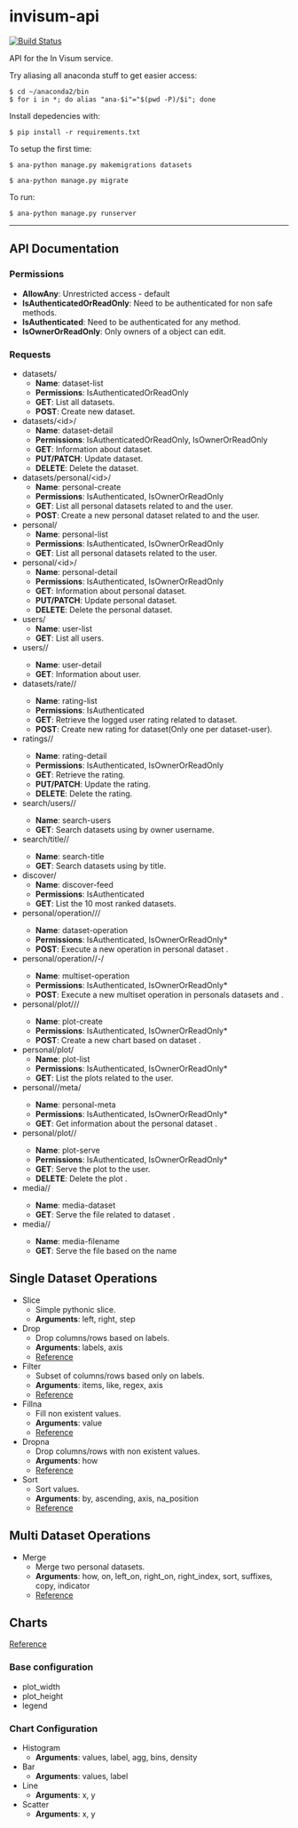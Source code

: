 # invisum-api

[![Build Status](https://travis-ci.com/LionsWrath/invisum-api.svg?token=wigrzBbkCwvBZ4hq2ys8&branch=master)](https://travis-ci.com/LionsWrath/invisum-api)

API for the In Visum service.

Try aliasing all anaconda stuff to get easier access:
	
	$ cd ~/anaconda2/bin
	$ for i in *; do alias "ana-$i"="$(pwd -P)/$i"; done

Install depedencies with:
	
	$ pip install -r requirements.txt

To setup the first time:
	
	$ ana-python manage.py makemigrations datasets
	
	$ ana-python manage.py migrate

To run:	
	
	$ ana-python manage.py runserver

***

## API Documentation

### Permissions

- **AllowAny**: Unrestricted access - default
- **IsAuthenticatedOrReadOnly**: Need to be authenticated for non safe methods.
- **IsAuthenticated**: Need to be authenticated for any method.
- **IsOwnerOrReadOnly**: Only owners of a object can edit.

### Requests

- datasets/
    + **Name**: dataset-list
    + **Permissions**: IsAuthenticatedOrReadOnly
    + **GET**: List all datasets.
    + **POST**: Create new dataset.
- datasets/\<id>/
    + **Name**: dataset-detail
    + **Permissions**: IsAuthenticatedOrReadOnly, IsOwnerOrReadOnly
    + **GET**: Information about <id> dataset.
    + **PUT/PATCH**: Update <id> dataset.
    + **DELETE**: Delete the <id> dataset.
- datasets/personal/\<id>/
    + **Name**: personal-create
    + **Permissions**: IsAuthenticated, IsOwnerOrReadOnly 
    + **GET**: List all personal datasets related to <id> and the user.
    + **POST**: Create a new personal dataset related to <id> and the user.
- personal/
    + **Name**: personal-list
    + **Permissions**: IsAuthenticated, IsOwnerOrReadOnly 
    + **GET**: List all personal datasets related to the user.
- personal/\<id>/
    + **Name**: personal-detail
    + **Permissions**: IsAuthenticated, IsOwnerOrReadOnly
    + **GET**: Information about <id> personal dataset.
    + **PUT/PATCH**: Update <id> personal dataset.
    + **DELETE**: Delete the <id> personal dataset.
- users/
    + **Name**: user-list
    + **GET**: List all users.
- users/<id>/
    + **Name**: user-detail
    + **GET**: Information about <id> user.
- datasets/rate/<id>/
    + **Name**: rating-list
    + **Permissions**: IsAuthenticated
    + **GET**: Retrieve the logged user rating related to <id> dataset.
    + **POST**: Create new rating for <id> dataset(Only one per dataset-user).
- ratings/<id>/
    + **Name**: rating-detail
    + **Permissions**: IsAuthenticated, IsOwnerOrReadOnly
    + **GET**: Retrieve the <id> rating.
    + **PUT/PATCH**: Update the <id> rating.
    + **DELETE**: Delete the <id> rating.
- search/users/<text>/
    + **Name**: search-users
    + **GET**: Search datasets using <text> by owner username.
- search/title/<text>/
    + **Name**: search-title
    + **GET**: Search datasets using <text> by title.
- discover/
    + **Name**: discover-feed
    + **Permissions**: IsAuthenticated
    + **GET**: List the 10 most ranked datasets.
- personal/operation/<op>/<id>/
    + **Name**: dataset-operation
    + **Permissions**: IsAuthenticated, IsOwnerOrReadOnly\*
    + **POST**: Execute a new operation <op> in personal dataset <id>.
- personal/operation/<op>/<l-id>-<r-id>/
    + **Name**: multiset-operation
    + **Permissions**: IsAuthenticated, IsOwnerOrReadOnly\*
    + **POST**: Execute a new multiset operation <op> in personals datasets <l-id> and <r-id>.
- personal/plot/<chart>/<id>/
    + **Name**: plot-create
    + **Permissions**: IsAuthenticated, IsOwnerOrReadOnly\*
    + **POST**: Create a new chart <chart> based on dataset <id>.
- personal/plot/
    + **Name**: plot-list
    + **Permissions**: IsAuthenticated, IsOwnerOrReadOnly\*
    + **GET**: List the plots related to the user.
- personal/<id>/meta/
    + **Name**: personal-meta
    + **Permissions**: IsAuthenticated, IsOwnerOrReadOnly\*
    + **GET**: Get information about the personal dataset <id>.
- personal/plot/<id>/
    + **Name**: plot-serve
    + **Permissions**: IsAuthenticated, IsOwnerOrReadOnly\*
    + **GET**: Serve the plot <id> to the user.
    + **DELETE**: Delete the plot <id>.
- media/<id>/
    + **Name**: media-dataset
    + **GET**: Serve the file related to dataset <id>.
- media/<file>/
    + **Name**: media-filename
    + **GET**: Serve the file based on the name <file>

## Single Dataset Operations

- Slice
    + Simple pythonic slice.
    + **Arguments**: left, right, step
- Drop
    + Drop columns/rows based on labels.
    + **Arguments**: labels, axis
    + [Reference](http://pandas.pydata.org/pandas-docs/stable/generated/pandas.DataFrame.drop.html)
- Filter
    + Subset of columns/rows based only on labels.
    + **Arguments**: items, like, regex, axis
    + [Reference](http://pandas.pydata.org/pandas-docs/stable/generated/pandas.DataFrame.filter.html) 
- Fillna
    + Fill non existent values.
    + **Arguments**: value
    + [Reference](http://pandas.pydata.org/pandas-docs/stable/generated/pandas.DataFrame.fillna.html)
- Dropna
    + Drop columns/rows with non existent values.
    + **Arguments**: how
    + [Reference](http://pandas.pydata.org/pandas-docs/stable/generated/pandas.DataFrame.dropna.html)
- Sort
    + Sort values.
    + **Arguments**: by, ascending, axis, na\_position
    + [Reference](http://pandas.pydata.org/pandas-docs/stable/generated/pandas.DataFrame.sort_values.html)

## Multi Dataset Operations

- Merge
    + Merge two personal datasets.
    + **Arguments**: how, on, left\_on, right\_on, right\_index, sort, suffixes, copy, indicator
    + [Reference](http://pandas.pydata.org/pandas-docs/stable/generated/pandas.DataFrame.merge.html)

## Charts

[Reference](http://bokeh.pydata.org/en/latest/docs/reference/charts.html)

### Base configuration

- plot\_width
- plot\_height
- legend

### Chart Configuration

- Histogram
    + **Arguments**: values, label, agg, bins, density
- Bar
    + **Arguments**: values, label
- Line
    + **Arguments**: x, y
- Scatter
    + **Arguments**: x, y
